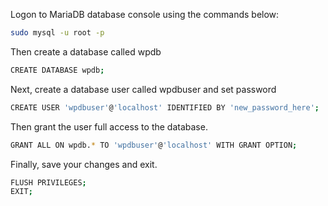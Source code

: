 Logon to MariaDB database console using the commands below:
```sh
sudo mysql -u root -p
```

Then create a database called wpdb
```sh
CREATE DATABASE wpdb;
```

Next, create a database user called wpdbuser and set password
```sh
CREATE USER 'wpdbuser'@'localhost' IDENTIFIED BY 'new_password_here';
```

Then grant the user full access to the database.
```sh
GRANT ALL ON wpdb.* TO 'wpdbuser'@'localhost' WITH GRANT OPTION;
```

Finally, save your changes and exit.
```sh
FLUSH PRIVILEGES;
EXIT;
```
